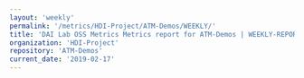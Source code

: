 ```yaml
---
layout: 'weekly'
permalink: '/metrics/HDI-Project/ATM-Demos/WEEKLY/'
title: 'DAI Lab OSS Metrics Metrics report for ATM-Demos | WEEKLY-REPORT-2019-02-17'
organization: 'HDI-Project'
repository: 'ATM-Demos'
current_date: '2019-02-17'
---
```

